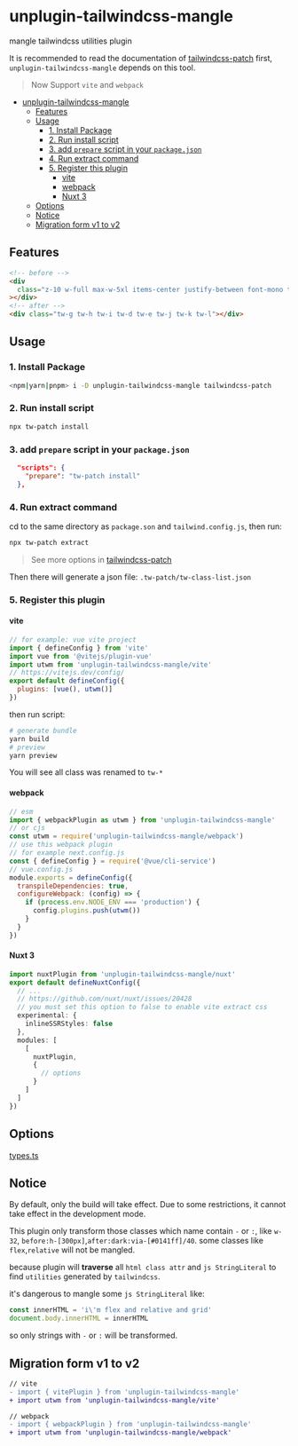 # unplugin-tailwindcss-mangle

mangle tailwindcss utilities plugin

It is recommended to read the documentation of [tailwindcss-patch](https://github.com/sonofmagic/tailwindcss-mangle/tree/main/packages/tailwindcss-patch) first, `unplugin-tailwindcss-mangle` depends on this tool.

> Now Support `vite` and `webpack`

- [unplugin-tailwindcss-mangle](#unplugin-tailwindcss-mangle)
  - [Features](#features)
  - [Usage](#usage)
    - [1. Install Package](#1-install-package)
    - [2. Run install script](#2-run-install-script)
    - [3. add `prepare` script in your `package.json`](#3-add-prepare-script-in-your-packagejson)
    - [4. Run extract command](#4-run-extract-command)
    - [5. Register this plugin](#5-register-this-plugin)
      - [vite](#vite)
      - [webpack](#webpack)
      - [Nuxt 3](#nuxt-3)
  - [Options](#options)
  - [Notice](#notice)
  - [Migration form v1 to v2](#migration-form-v1-to-v2)

## Features

```html
<!-- before -->
<div
  class="z-10 w-full max-w-5xl items-center justify-between font-mono text-sm lg:flex"
></div>
<!-- after -->
<div class="tw-g tw-h tw-i tw-d tw-e tw-j tw-k tw-l"></div>
```

## Usage

### 1. Install Package

```sh
<npm|yarn|pnpm> i -D unplugin-tailwindcss-mangle tailwindcss-patch
```

### 2. Run install script

```sh
npx tw-patch install
```

### 3. add `prepare` script in your `package.json`

```json
  "scripts": {
    "prepare": "tw-patch install"
  },
```

### 4. Run extract command

cd to the same directory as `package.son` and `tailwind.config.js`, then run:

```sh
npx tw-patch extract
```

> See more options in [tailwindcss-patch](https://github.com/sonofmagic/tailwindcss-mangle/tree/main/packages/tailwindcss-patch)

Then there will generate a json file: `.tw-patch/tw-class-list.json`

### 5. Register this plugin

#### vite

```js
// for example: vue vite project
import { defineConfig } from 'vite'
import vue from '@vitejs/plugin-vue'
import utwm from 'unplugin-tailwindcss-mangle/vite'
// https://vitejs.dev/config/
export default defineConfig({
  plugins: [vue(), utwm()]
})
```

then run script:

```sh
# generate bundle
yarn build
# preview
yarn preview
```

You will see all class was renamed to `tw-*`

#### webpack

```js
// esm
import { webpackPlugin as utwm } from 'unplugin-tailwindcss-mangle'
// or cjs
const utwm = require('unplugin-tailwindcss-mangle/webpack')
// use this webpack plugin
// for example next.config.js
const { defineConfig } = require('@vue/cli-service')
// vue.config.js
module.exports = defineConfig({
  transpileDependencies: true,
  configureWebpack: (config) => {
    if (process.env.NODE_ENV === 'production') {
      config.plugins.push(utwm())
    }
  }
})

```

#### Nuxt 3

```ts
import nuxtPlugin from 'unplugin-tailwindcss-mangle/nuxt'
export default defineNuxtConfig({
  // ...
  // https://github.com/nuxt/nuxt/issues/20428
  // you must set this option to false to enable vite extract css
  experimental: {
    inlineSSRStyles: false
  },
  modules: [
    [
      nuxtPlugin,
      {
        // options
      }
    ]
  ]
})
```

## Options

[types.ts](src/types.ts)

## Notice

By default, only the build will take effect. Due to some restrictions, it cannot take effect in the development mode.

This plugin only transform those classes which name contain `-` or `:`, like `w-32`, `before:h-[300px]`,`after:dark:via-[#0141ff]/40`. some classes like `flex`,`relative` will not be mangled.

because plugin will **traverse** all `html class attr` and `js StringLiteral` to find `utilities` generated by `tailwindcss`.

it's dangerous to mangle some `js StringLiteral` like:

```js
const innerHTML = 'i\'m flex and relative and grid'
document.body.innerHTML = innerHTML
```

so only strings with `-` or `:` will be transformed.

## Migration form v1 to v2

```diff
// vite
- import { vitePlugin } from 'unplugin-tailwindcss-mangle'
+ import utwm from 'unplugin-tailwindcss-mangle/vite'

// webpack
- import { webpackPlugin } from 'unplugin-tailwindcss-mangle'
+ import utwm from 'unplugin-tailwindcss-mangle/webpack'
```
